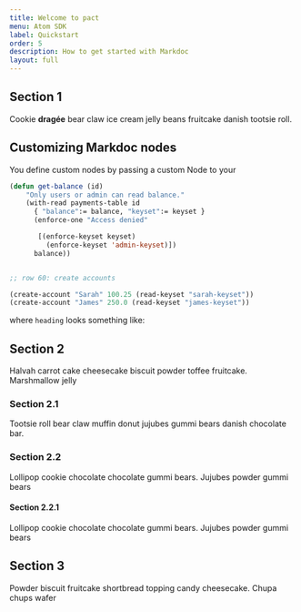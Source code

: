 ```yaml
---
title: Welcome to pact
menu: Atom SDK
label: Quickstart
order: 5
description: How to get started with Markdoc
layout: full
---
```


## Section 1

Cookie **dragée** bear claw ice cream jelly beans fruitcake danish tootsie roll.

## Customizing Markdoc nodes

You define custom nodes by passing a custom Node to your

```lisp
(defun get-balance (id)
    "Only users or admin can read balance."
    (with-read payments-table id
      { "balance":= balance, "keyset":= keyset }
      (enforce-one "Access denied"

       [(enforce-keyset keyset)
         (enforce-keyset 'admin-keyset)])
      balance))


;; row 60: create accounts

(create-account "Sarah" 100.25 (read-keyset "sarah-keyset"))
(create-account "James" 250.0 (read-keyset "james-keyset"))
```

where `heading` looks something like:

## Section 2

Halvah carrot cake cheesecake biscuit powder toffee fruitcake. Marshmallow jelly

### Section 2.1

Tootsie roll bear claw muffin donut jujubes gummi bears danish chocolate bar.

### Section 2.2

Lollipop cookie chocolate chocolate gummi bears. Jujubes powder gummi bears

#### Section 2.2.1

Lollipop cookie chocolate chocolate gummi bears. Jujubes powder gummi bears

## Section 3

Powder biscuit fruitcake shortbread topping candy cheesecake. Chupa chups wafer
